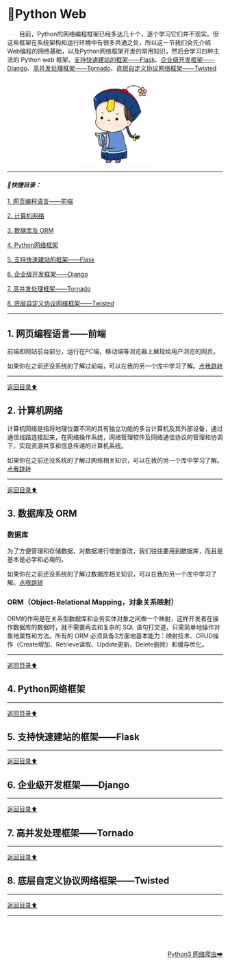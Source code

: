 # 💬Python Web
&emsp;&emsp;目前，Python的网络编程框架已经多达几十个，逐个学习它们并不现实。但这些框架在系统架构和运行环境中有很多共通之处，所以这一节我们会先介绍Web编程的网络基础，以及Python网络框架开发的常用知识，然后会学习四种主流的 Python web 框架。[支持快速建站的框架——Flask](#)、[企业级开发框架——Django](#)、[高并发处理框架——Tornado](#)、[底层自定义协议网络框架——Twisted](#)

<div align="center">
    <img src="https://github.com/fmw666/my-image-file/blob/master/images/anime/cute51.gif" width="200">
</div>

---

#### *📑快捷目录：* 
[1. 网页编程语言——前端](#1-网页编程语言前端)

[2. 计算机网络](#2-计算机网络)

[3. 数据库及 ORM](#3-数据库及-ORM)

[4. Python网络框架](#4-Python网络框架)

[5. 支持快速建站的框架——Flask](#5-支持快速建站的框架flask)

[6. 企业级开发框架——Django](#6-企业级开发框架django)

[7. 高并发处理框架——Tornado](#7-高并发处理框架tornado)

[8. 底层自定义协议网络框架——Twisted](#8-底层自定义协议网络框架twisted)

---

## 1. 网页编程语言——前端
前端即网站前台部分，运行在PC端，移动端等浏览器上展现给用户浏览的网页。

如果你在之前还没系统的了解过前端，可以在我的另一个库中学习了解。[点我跳转](https://github.com/fmw666/Front-end/)

---

[返回目录⬆](#快捷目录)

## 2. 计算机网络
计算机网络是指将地理位置不同的具有独立功能的多台计算机及其外部设备，通过通信线路连接起来，在网络操作系统，网络管理软件及网络通信协议的管理和协调下，实现资源共享和信息传递的计算机系统。

如果你在之前还没系统的了解过网络相关知识，可以在我的另一个库中学习了解。[点我跳转](https://github.com/fmw666/Linux/Network/)

---

[返回目录⬆](#快捷目录)

## 3. 数据库及 ORM
### 数据库
为了方便管理和存储数据，对数据进行增删查改，我们往往要用到数据库，而且是基本是必学和必用的。

如果你在之前还没系统的了解过数据库相关知识，可以在我的另一个库中学习了解。[点我跳转](https://github.com/fmw666/Database-System)

### ORM（Object-Relational Mapping，对象关系映射）
ORM的作用是在关系型数据库和业务实体对象之间做一个映射，这样开发者在操作数据库的数据时，就不需要再去和复杂的 SQL 语句打交道，只需简单地操作对象地属性和方法。所有的 ORM 必须具备3方面地基本能力：映射技术、CRUD操作（Create增加、Retrieve读取、Update更新、Delete删除）和缓存优化。

---

[返回目录⬆](#快捷目录)

## 4. Python网络框架

---

[返回目录⬆](#快捷目录)

## 5. 支持快速建站的框架——Flask

---

[返回目录⬆](#快捷目录)

## 6. 企业级开发框架——Django

---

[返回目录⬆](#快捷目录)

## 7. 高并发处理框架——Tornado

---

[返回目录⬆](#快捷目录)

## 8. 底层自定义协议网络框架——Twisted

---

[返回目录⬆](#快捷目录)

---

<br><br><br>
<div align="right">
    <a href="../step5-Crawl">Python3 网络爬虫➡</a>
</div>
